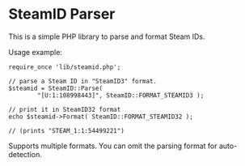 SteamID Parser
===

This is a simple PHP library to parse and format Steam IDs.

Usage example:

    require_once 'lib/steamid.php';
    
    // parse a Steam ID in "SteamID3" format.
    $steamid = SteamID::Parse( 
            "[U:1:108998443]", SteamID::FORMAT_STEAMID3 );
    
    // print it in SteamID32 format
    echo $steamid->Format( SteamID::FORMAT_STEAMID32 );
    
    // (prints "STEAM_1:1:54499221")

Supports multiple formats. You can omit the parsing format for auto-detection.
